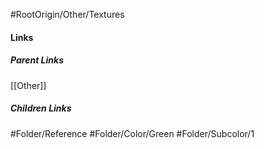 #RootOrigin/Other/Textures
#### Links
##### Parent Links
[[Other]]
##### Children Links
#Folder/Reference
#Folder/Color/Green
#Folder/Subcolor/1

